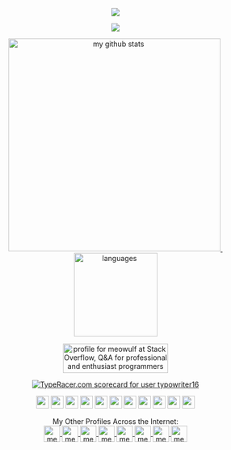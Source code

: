 <p align="center">
<img src="https://komarev.com/ghpvc/?username=zkgz&color=brightgreen"/>
</p>
<a href="#" align="center">
    <p align="center">
        <img src="https://github-profile-trophy.vercel.app/?username=zkgz&column=7&theme=onedark"/>
    </p>
</a>

<!-- My GitHub stats with buefy theme ❤️ -->
<a align="center" href="#">
    <p align="center">
    <img src="https://github-readme-stats.vercel.app/api?username=zkgz&show_icons=true&theme=tokyonight" alt="my github stats" width="420"/>&nbsp;<img src="https://github-readme-stats.vercel.app/api/top-langs/?username=zkgz&layout=compact&theme=tokyonight" alt="languages" height="165">
    </p>
    
</a>
<p align="center">
    <a href="https://stackoverflow.com/users/8558198/meowulf">
        <img src="https://stackoverflow.com/users/flair/8558198.png?theme=dark" width="208" height="58" alt="profile for meowulf at Stack Overflow, Q&amp;A for professional and enthusiast programmers" title="profile for meowulf at Stack Overflow, Q&amp;A for professional and enthusiast programmers">
    </a>
</p>

<p align="center">
<a href="https://data.typeracer.com/pit/profile?user=typowriter16&ref=badge" target="_top"><img src="https://data.typeracer.com/misc/badge?user=typowriter16" border="0" alt="TypeRacer.com scorecard for user typowriter16"/></a></br>

</p>
<p align="center">
<img src="https://emojis.slackmojis.com/emojis/images/1598364417/10264/partykeanu.gif" width="25" height="25"/> 
<img src="https://emojis.slackmojis.com/emojis/images/1547582922/5197/party_blob.gif?1547582922" width="25" height="25"/> 
<img src="https://emojis.slackmojis.com/emojis/images/1500426137/2648/allo-tongue.gif?1500426137" width="25" height="25"/> 
<img src="https://emojis.slackmojis.com/emojis/images/1450458551/184/nyancat_big.gif?1450458551" width="25" height="25"/> 
<img src="https://emojis.slackmojis.com/emojis/images/1487860751/1784/sickred-mario.gif?1487860751" width="25" height="25"/> 
<img src="https://emojis.slackmojis.com/emojis/images/1487860517/1783/sickyellow-mario.gif?1487860517" width="25" height="25"/> 
<img src="https://emojis.slackmojis.com/emojis/images/1487860475/1782/sickblue-mario.gif?1487860475" width="25" height="25"/> 
<img src="https://emojis.slackmojis.com/emojis/images/1450785773/250/mega.gif?1450785773" width="25" height="25"/> 
<img src="https://emojis.slackmojis.com/emojis/images/1450319445/45/goomba.gif?1450319445" width="25" height="25"/> 
<img src="https://emojis.slackmojis.com/emojis/images/1490884029/1971/coin.gif?1490884029" width="25" height="25"/> 
<img src="https://emojis.slackmojis.com/emojis/images/1460579188/357/doom_lost_soul.gif?1460579188" width="25" height="25"/> 
</p>



<p align="center">
My Other Profiles Across the Internet:
<br/>


<a href="https://www.reddit.com/user/meowulf9" target="blank">
<img align="center" src="https://cdn.jsdelivr.net/npm/simple-icons@3.0.1/icons/reddit.svg" alt="me" height="32" width="32" />
</a>
<a href="https://github.com/zkgz" target="blank">
<img align="center" src="https://cdn.jsdelivr.net/npm/simple-icons@3.0.1/icons/github.svg" alt="me" height="32" width="32" />
</a>
<a href="https://steamcommunity.com/id/shadowcaster16" target="blank">
<img align="center" src="https://cdn.jsdelivr.net/npm/simple-icons@3.0.1/icons/steam.svg" alt="me" height="32" width="32" />
</a>
<a href="https://stackoverflow.com/users/8558198/meowulf" target="blank">
<img align="center" src="https://cdn.jsdelivr.net/npm/simple-icons@3.0.1/icons/stackoverflow.svg" alt="me" height="32" width="32" />
</a>
<a href="https://www.kaggle.com/shadowcaster" target="blank">
<img align="center" src="https://cdn.jsdelivr.net/npm/simple-icons@3.0.1/icons/kaggle.svg" alt="me" height="32" width="32" />
</a>
<a href="https://www.linkedin.com/in/gibran-zidane-329124131/" target="blank">
<img align="center" src="https://cdn.jsdelivr.net/npm/simple-icons@3.0.1/icons/linkedin.svg" alt="me" height="32" width="32" />
</a>
<a href="https://osu.ppy.sh/users/4206408" target="blank">
<img align="center" src="https://www.vhv.rs/dpng/f/151-1513560_pokemon-symbol-png.png" alt="me" height="32" width="32" />
</a>
<a href="https://data.typeracer.com/pit/profile?user=typowriter16" target="blank">
<img align="center" src="https://i.imgur.com/D0xW6SE.png" alt="me" height="32" width="32" />
</a>
</p>
